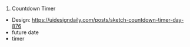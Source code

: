 1. Countdown Timer

-   Design: https://uidesigndaily.com/posts/sketch-countdown-timer-day-876
-   future date
-   timer
